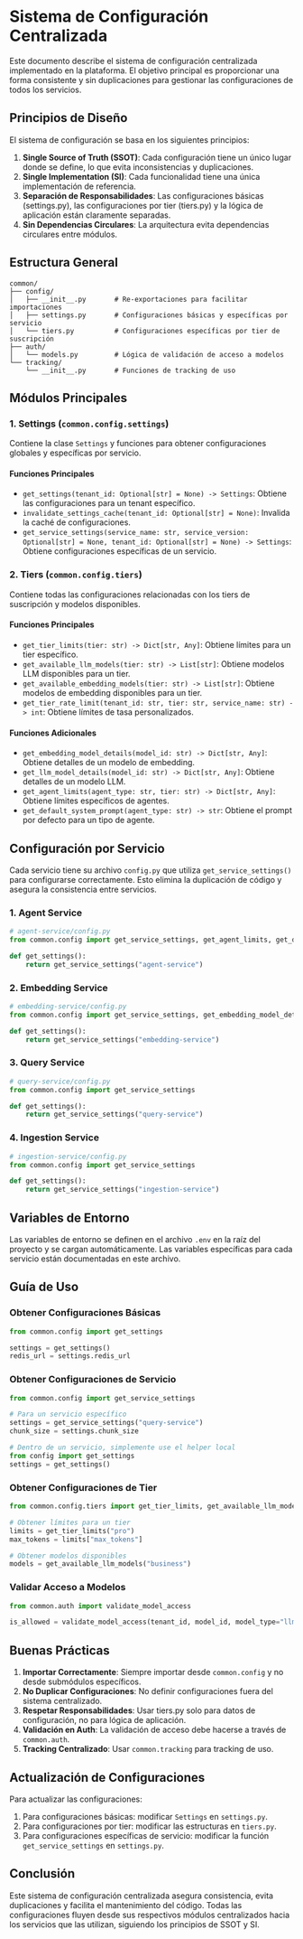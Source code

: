 # Sistema de Configuración Centralizada

Este documento describe el sistema de configuración centralizada implementado en la plataforma. El objetivo principal es proporcionar una forma consistente y sin duplicaciones para gestionar las configuraciones de todos los servicios.

## Principios de Diseño

El sistema de configuración se basa en los siguientes principios:

1. **Single Source of Truth (SSOT)**: Cada configuración tiene un único lugar donde se define, lo que evita inconsistencias y duplicaciones.
2. **Single Implementation (SI)**: Cada funcionalidad tiene una única implementación de referencia.
3. **Separación de Responsabilidades**: Las configuraciones básicas (settings.py), las configuraciones por tier (tiers.py) y la lógica de aplicación están claramente separadas.
4. **Sin Dependencias Circulares**: La arquitectura evita dependencias circulares entre módulos.

## Estructura General

```
common/
├── config/
│   ├── __init__.py       # Re-exportaciones para facilitar importaciones
│   ├── settings.py       # Configuraciones básicas y específicas por servicio
│   └── tiers.py          # Configuraciones específicas por tier de suscripción
├── auth/
│   └── models.py         # Lógica de validación de acceso a modelos
└── tracking/
    └── __init__.py       # Funciones de tracking de uso
```

## Módulos Principales

### 1. Settings (`common.config.settings`)

Contiene la clase `Settings` y funciones para obtener configuraciones globales y específicas por servicio.

#### Funciones Principales

- `get_settings(tenant_id: Optional[str] = None) -> Settings`: Obtiene las configuraciones para un tenant específico.
- `invalidate_settings_cache(tenant_id: Optional[str] = None)`: Invalida la caché de configuraciones.
- `get_service_settings(service_name: str, service_version: Optional[str] = None, tenant_id: Optional[str] = None) -> Settings`: Obtiene configuraciones específicas de un servicio.

### 2. Tiers (`common.config.tiers`)

Contiene todas las configuraciones relacionadas con los tiers de suscripción y modelos disponibles.

#### Funciones Principales

- `get_tier_limits(tier: str) -> Dict[str, Any]`: Obtiene límites para un tier específico.
- `get_available_llm_models(tier: str) -> List[str]`: Obtiene modelos LLM disponibles para un tier.
- `get_available_embedding_models(tier: str) -> List[str]`: Obtiene modelos de embedding disponibles para un tier.
- `get_tier_rate_limit(tenant_id: str, tier: str, service_name: str) -> int`: Obtiene límites de tasa personalizados.

#### Funciones Adicionales

- `get_embedding_model_details(model_id: str) -> Dict[str, Any]`: Obtiene detalles de un modelo de embedding.
- `get_llm_model_details(model_id: str) -> Dict[str, Any]`: Obtiene detalles de un modelo LLM.
- `get_agent_limits(agent_type: str, tier: str) -> Dict[str, Any]`: Obtiene límites específicos de agentes.
- `get_default_system_prompt(agent_type: str) -> str`: Obtiene el prompt por defecto para un tipo de agente.

## Configuración por Servicio

Cada servicio tiene su archivo `config.py` que utiliza `get_service_settings()` para configurarse correctamente. Esto elimina la duplicación de código y asegura la consistencia entre servicios.

### 1. Agent Service

```python
# agent-service/config.py
from common.config import get_service_settings, get_agent_limits, get_default_system_prompt

def get_settings():
    return get_service_settings("agent-service")
```

### 2. Embedding Service

```python
# embedding-service/config.py  
from common.config import get_service_settings, get_embedding_model_details

def get_settings():
    return get_service_settings("embedding-service")
```

### 3. Query Service

```python
# query-service/config.py
from common.config import get_service_settings

def get_settings():
    return get_service_settings("query-service")
```

### 4. Ingestion Service

```python
# ingestion-service/config.py
from common.config import get_service_settings

def get_settings():
    return get_service_settings("ingestion-service")
```

## Variables de Entorno

Las variables de entorno se definen en el archivo `.env` en la raíz del proyecto y se cargan automáticamente. Las variables específicas para cada servicio están documentadas en este archivo.

## Guía de Uso

### Obtener Configuraciones Básicas

```python
from common.config import get_settings

settings = get_settings()
redis_url = settings.redis_url
```

### Obtener Configuraciones de Servicio

```python
from common.config import get_service_settings

# Para un servicio específico
settings = get_service_settings("query-service")
chunk_size = settings.chunk_size

# Dentro de un servicio, simplemente use el helper local
from config import get_settings
settings = get_settings()
```

### Obtener Configuraciones de Tier

```python
from common.config.tiers import get_tier_limits, get_available_llm_models

# Obtener límites para un tier
limits = get_tier_limits("pro")
max_tokens = limits["max_tokens"]

# Obtener modelos disponibles
models = get_available_llm_models("business")
```

### Validar Acceso a Modelos

```python
from common.auth import validate_model_access

is_allowed = validate_model_access(tenant_id, model_id, model_type="llm")
```

## Buenas Prácticas

1. **Importar Correctamente**: Siempre importar desde `common.config` y no desde submódulos específicos.
2. **No Duplicar Configuraciones**: No definir configuraciones fuera del sistema centralizado.
3. **Respetar Responsabilidades**: Usar tiers.py solo para datos de configuración, no para lógica de aplicación.
4. **Validación en Auth**: La validación de acceso debe hacerse a través de `common.auth`.
5. **Tracking Centralizado**: Usar `common.tracking` para tracking de uso.

## Actualización de Configuraciones

Para actualizar las configuraciones:

1. Para configuraciones básicas: modificar `Settings` en `settings.py`.
2. Para configuraciones por tier: modificar las estructuras en `tiers.py`.
3. Para configuraciones específicas de servicio: modificar la función `get_service_settings` en `settings.py`.

## Conclusión

Este sistema de configuración centralizada asegura consistencia, evita duplicaciones y facilita el mantenimiento del código. Todas las configuraciones fluyen desde sus respectivos módulos centralizados hacia los servicios que las utilizan, siguiendo los principios de SSOT y SI.
